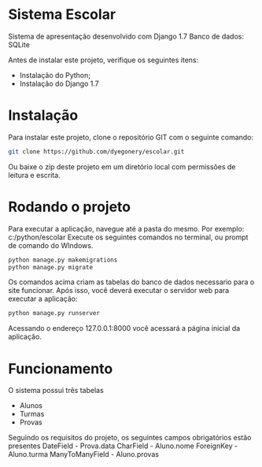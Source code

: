 Sistema Escolar
=======

Sistema de apresentação desenvolvido com Django 1.7
Banco de dados: SQLite

Antes de instalar este projeto, verifique os seguintes itens:
  - Instalação do Python;
  - Instalação do Django 1.7

Instalação
=========

Para instalar este projeto, clone o repositório GIT com o seguinte comando:
````sh
git clone https://github.com/dyegonery/escolar.git
````
Ou baixe o zip deste projeto em um diretório local com permissões de leitura e escrita.

Rodando o projeto
=========

Para executar a aplicação, navegue até a pasta do mesmo. Por exemplo: c:/python/escolar
Execute os seguintes comandos no terminal, ou prompt de comando do WIndows.
````sh
python manage.py makemigrations
python manage.py migrate
````
Os comandos acima criam as tabelas do banco de dados necessario para o site funcionar.
Após isso, você deverá executar o servidor web para executar a aplicação:
````sh
python manage.py runserver
````

Acessando o endereço 127.0.0.1:8000 você acessará a página inicial da aplicação.

Funcionamento
===========

O sistema possui três tabelas
  - Alunos
  - Turmas
  - Provas

Seguindo os requisitos do projeto, os seguintes campos obrigatórios estão presentes
DateField - Prova.data
CharField - Aluno.nome
ForeignKey - Aluno.turma
ManyToManyField - Aluno.provas


